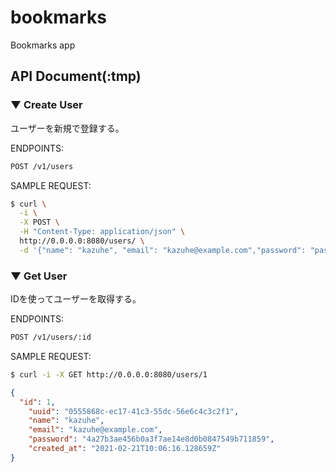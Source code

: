 # bookmarks
Bookmarks app

## API Document(:tmp)

### ▼ Create User
ユーザーを新規で登録する。

ENDPOINTS:
```bash
POST /v1/users
```

SAMPLE REQUEST:
```bash
$ curl \
  -i \
  -X POST \
  -H "Content-Type: application/json" \
  http://0.0.0.0:8080/users/ \
  -d '{"name": "kazuhe", "email": "kazuhe@example.com","password": "pass1234"}'
```

### ▼ Get User
IDを使ってユーザーを取得する。

ENDPOINTS:
```bash
POST /v1/users/:id
```

SAMPLE REQUEST:
```bash
$ curl -i -X GET http://0.0.0.0:8080/users/1
```

```json
{
  "id": 1,
	"uuid": "0555868c-ec17-41c3-55dc-56e6c4c3c2f1",
	"name": "kazuhe",
	"email": "kazuhe@example.com",
	"password": "4a27b3ae456b0a3f7ae14e8d0b0847549b711859",
	"created_at": "2021-02-21T10:06:16.128659Z"
}
```
